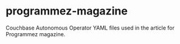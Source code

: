 # programmez-magazine
Couchbase Autonomous Operator YAML files used in the article for Programmez magazine.
